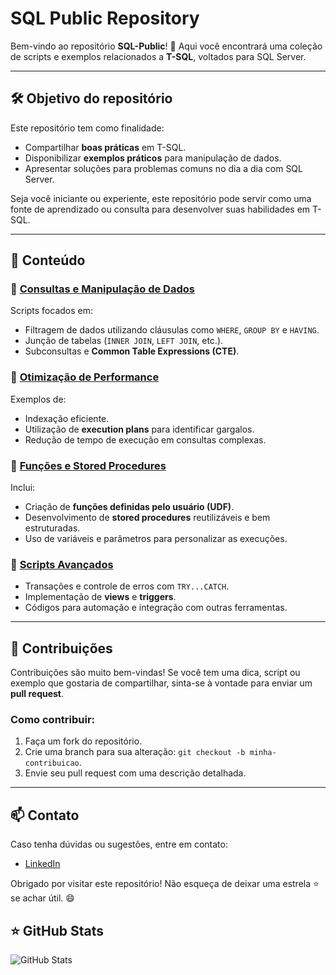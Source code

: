 # SQL Public Repository

Bem-vindo ao repositório **SQL-Public**! 🎉 Aqui você encontrará uma coleção de scripts e exemplos relacionados a **T-SQL**, voltados para SQL Server.

---

## 🛠️ Objetivo do repositório

Este repositório tem como finalidade:
- Compartilhar **boas práticas** em T-SQL.
- Disponibilizar **exemplos práticos** para manipulação de dados.
- Apresentar soluções para problemas comuns no dia a dia com SQL Server.

Seja você iniciante ou experiente, este repositório pode servir como uma fonte de aprendizado ou consulta para desenvolver suas habilidades em T-SQL.

---

## 📂 Conteúdo

### 🔹 [Consultas e Manipulação de Dados](#)
Scripts focados em:
- Filtragem de dados utilizando cláusulas como `WHERE`, `GROUP BY` e `HAVING`.
- Junção de tabelas (`INNER JOIN`, `LEFT JOIN`, etc.).
- Subconsultas e **Common Table Expressions (CTE)**.

### 🔹 [Otimização de Performance](#)
Exemplos de:
- Indexação eficiente.
- Utilização de **execution plans** para identificar gargalos.
- Redução de tempo de execução em consultas complexas.

### 🔹 [Funções e Stored Procedures](#)
Inclui:
- Criação de **funções definidas pelo usuário (UDF)**.
- Desenvolvimento de **stored procedures** reutilizáveis e bem estruturadas.
- Uso de variáveis e parâmetros para personalizar as execuções.

### 🔹 [Scripts Avançados](#)
- Transações e controle de erros com `TRY...CATCH`.
- Implementação de **views** e **triggers**.
- Códigos para automação e integração com outras ferramentas.

---

## 🤝 Contribuições

Contribuições são muito bem-vindas! Se você tem uma dica, script ou exemplo que gostaria de compartilhar, sinta-se à vontade para enviar um **pull request**.

### Como contribuir:
1. Faça um fork do repositório.
2. Crie uma branch para sua alteração: `git checkout -b minha-contribuicao`.
3. Envie seu pull request com uma descrição detalhada.

---

## 📫 Contato

Caso tenha dúvidas ou sugestões, entre em contato:
- [LinkedIn](https://linkedin.com/in/brunohsimplicio)

Obrigado por visitar este repositório! Não esqueça de deixar uma estrela ⭐ se achar útil. 😄


## ⭐ GitHub Stats

![GitHub Stats](https://github-readme-stats.vercel.app/api?username=BrunohSimplicio&show_icons=true)
